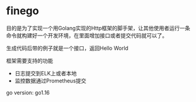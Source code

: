 # finego

目的是为了实现一个用Golang实现的Http框架的脚手架，让其他使用者运行一条命令就构建好一个开发环境，在里面增加接口或者提交代码就可以了。

生成代码后带的例子就是一个接口，返回Hello World

框架需要支持的功能

- 日志提交到ELK上或者本地
- 监控数据通过Prometheus提交


go version: go1.16
